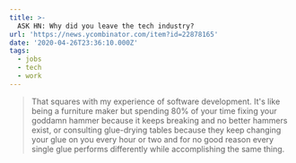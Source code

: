```yaml
---
title: >-
  ASK HN: Why did you leave the tech industry?
url: 'https://news.ycombinator.com/item?id=22878165'
date: '2020-04-26T23:36:10.000Z'
tags:
  - jobs
  - tech
  - work
---
```

> That squares with my experience of software development. It's like being a furniture maker but spending 80% of your time fixing your goddamn hammer because it keeps breaking and no better hammers exist, or consulting glue-drying tables because they keep changing your glue on you every hour or two and for no good reason every single glue performs differently while accomplishing the same thing.
